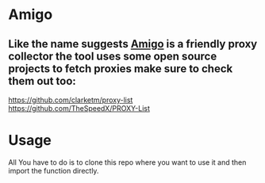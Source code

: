 # Amigo
## Like the name suggests [Amigo](https://github.com/Morgan-Phoenix/Amigo) is a friendly proxy collector the tool uses some open source projects to fetch proxies make sure to check them out too:
https://github.com/clarketm/proxy-list <br>
https://github.com/TheSpeedX/PROXY-List

# Usage

All You have to do is to clone this repo where you want to use it and then import the function directly.
